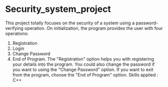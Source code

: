 # Security_system_project
This project totally focuses on the security of a system using a password-verifying operation. On initialization, the program provides the user with four operations:
1. Registration
2. Login
3. Change Password
4. End of Program.
The "Registration" option helps you with registering your details into the program. You could also change the password if you want to using the "Change Password" option. If you want to exit from the program, choose the "End of Program" option.
Skills applied : C++
